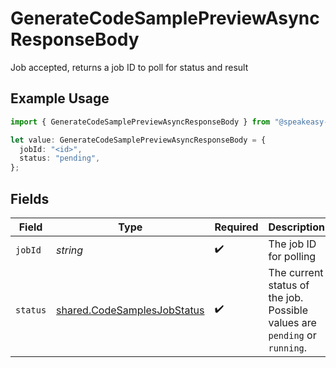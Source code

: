 # GenerateCodeSamplePreviewAsyncResponseBody

Job accepted, returns a job ID to poll for status and result

## Example Usage

```typescript
import { GenerateCodeSamplePreviewAsyncResponseBody } from "@speakeasy-api/speakeasy-client-sdk-typescript/sdk/models/operations";

let value: GenerateCodeSamplePreviewAsyncResponseBody = {
  jobId: "<id>",
  status: "pending",
};
```

## Fields

| Field                                                                             | Type                                                                              | Required                                                                          | Description                                                                       |
| --------------------------------------------------------------------------------- | --------------------------------------------------------------------------------- | --------------------------------------------------------------------------------- | --------------------------------------------------------------------------------- |
| `jobId`                                                                           | *string*                                                                          | :heavy_check_mark:                                                                | The job ID for polling                                                            |
| `status`                                                                          | [shared.CodeSamplesJobStatus](../../../sdk/models/shared/codesamplesjobstatus.md) | :heavy_check_mark:                                                                | The current status of the job. Possible values are `pending` or `running`.        |